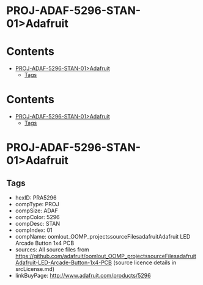
PROJ-ADAF-5296-STAN-01>Adafruit
===============================

Contents
========

* [PROJ-ADAF-5296-STAN-01>Adafruit](#proj-adaf-5296-stan-01adafruit)
	* [Tags](#tags)

Contents
========

* [PROJ-ADAF-5296-STAN-01>Adafruit](#proj-adaf-5296-stan-01adafruit)
	* [Tags](#tags)

# PROJ-ADAF-5296-STAN-01>Adafruit

## Tags

- hexID: PRA5296
- oompType: PROJ
- oompSize: ADAF
- oompColor: 5296
- oompDesc: STAN
- oompIndex: 01
- oompName: oomlout_OOMP_projectssourceFilesadafruitAdafruit LED Arcade Button 1x4 PCB
- sources: All source files from https://github.com/adafruit/oomlout_OOMP_projectssourceFilesadafruitAdafruit-LED-Arcade-Button-1x4-PCB (source licence details in srcLicense.md)
- linkBuyPage: http://www.adafruit.com/products/5296
